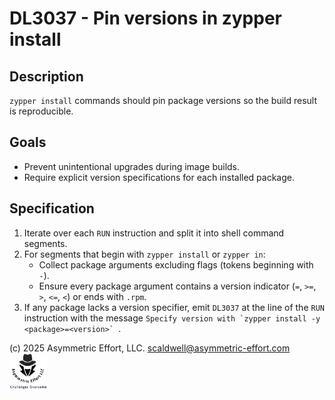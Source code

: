# DL3037 - Pin versions in zypper install

## Description
`zypper install` commands should pin package versions so the build result is
reproducible.

## Goals
- Prevent unintentional upgrades during image builds.
- Require explicit version specifications for each installed package.

## Specification
1. Iterate over each `RUN` instruction and split it into shell command segments.
2. For segments that begin with `zypper install` or `zypper in`:
   - Collect package arguments excluding flags (tokens beginning with `-`).
   - Ensure every package argument contains a version indicator (`=`, `>=`, `>`,
     `<=`, `<`) or ends with `.rpm`.
3. If any package lacks a version specifier, emit `DL3037` at the line of the
   `RUN` instruction with the message ``Specify version with `zypper install -y <package>=<version>` ``.

(c) 2025 Asymmetric Effort, LLC. <scaldwell@asymmetric-effort.com>
[<img src="../img/asymmetric-effort.png" alt="Asymmetric Effort logo" width="60" height="60">](https://asymmetric-effort.com/)
